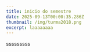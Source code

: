 ```yaml
---
title: inicio do semestre
date: 2025-09-13T00:00:35.286Z
thumbnail: /img/turma2018.png
excerpt: laaaaaaaa
---
```

s﻿ssssssss